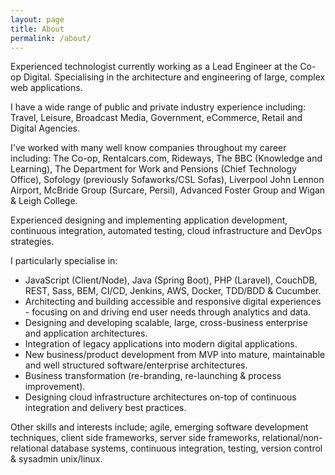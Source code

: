 ```yaml
---
layout: page
title: About
permalink: /about/
---
```


Experienced technologist currently working as a Lead Engineer at the Co-op Digital. Specialising in the architecture and engineering of large, complex web applications.

I have a wide range of public and private industry experience including: Travel, Leisure, Broadcast Media, Government, eCommerce, Retail and Digital Agencies.

I've worked with many well know companies throughout my career including: The Co-op, Rentalcars.com, Rideways, The BBC (Knowledge and Learning), The Department for Work and Pensions (Chief Technology Office), Sofology (previously Sofaworks/CSL Sofas), Liverpool John Lennon Airport, McBride Group (Surcare, Persil), Advanced Foster Group and Wigan & Leigh College.

Experienced designing and implementing application development, continuous integration, automated testing, cloud infrastructure and DevOps strategies.

I particularly specialise in:

* JavaScript (Client/Node), Java (Spring Boot), PHP (Laravel), CouchDB, REST, Sass, BEM, CI/CD, Jenkins, AWS, Docker, TDD/BDD & Cucumber.
* Architecting and building accessible and responsive digital experiences - focusing on and driving end user needs through analytics and data.
* Designing and developing scalable, large, cross-business enterprise and application architectures.
* Integration of legacy applications into modern digital applications.
* New business/product development from MVP into mature, maintainable and well structured software/enterprise architectures.
* Business transformation (re-branding, re-launching & process improvement).
* Designing cloud infrastructure architectures on-top of continuous integration and delivery best practices.

Other skills and interests include; agile, emerging software development techniques, client side frameworks, server side frameworks, relational/non-relational database systems, continuous integration, testing, version control & sysadmin unix/linux.